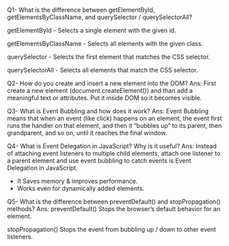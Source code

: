Q1- What is the difference between getElementById, getElementsByClassName, and querySelector / querySelectorAll?

getElementById - Selects a single element with the given id.

getElementsByClassName - Selects all elements with the given class.

querySelector - Selects the first element that matches the CSS selector.

querySelectorAll - Selects all elements that match the CSS selector.

Q2- How do you create and insert a new element into the DOM?
Ans: First create a new element (document.createElement()) and than add a meaningful text or attributes. Put it inside DOM so it becomes visible.

Q3- What is Event Bubbling and how does it work?
Ans: Event Bubbling means that when an event (like click) happens on an element, the event first runs the handler on that element, and then it “bubbles up” to its parent, then grandparent, and so on, until it reaches the final window.

Q4- What is Event Delegation in JavaScript? Why is it useful?
Ans: Instead of attaching event listeners to multiple child elements, attach one listener to a parent element and use event bubbling to catch events is Event Delegation in JavaScript.

- It Saves memory & improves performance.
- Works even for dynamically added elements.

Q5- What is the difference between preventDefault() and stopPropagation() methods?
Ans: 
preventDefault()
Stops the browser’s default behavior for an element.

stopPropagation()
Stops the event from bubbling up / down to other event listeners.